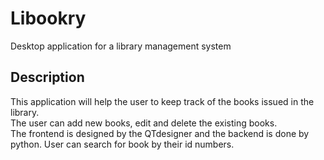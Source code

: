 # Libookry
Desktop application for a library management system 

## Description
This application will help the user to keep track of the books issued in the library. 
<br>
The user can add new books, edit and delete the existing books.  
The frontend is designed by the QTdesigner and the backend is done by python.
User can search for book by their id numbers. 
